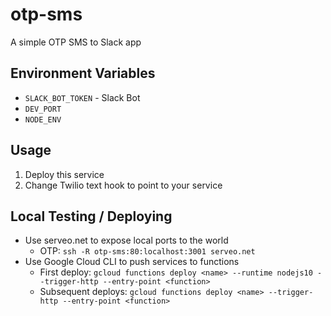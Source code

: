 # otp-sms

A simple OTP SMS to Slack app

## Environment Variables

- `SLACK_BOT_TOKEN` - Slack Bot
- `DEV_PORT`
- `NODE_ENV`

## Usage

1. Deploy this service
2. Change Twilio text hook to point to your service

## Local Testing / Deploying

- Use serveo.net to expose local ports to the world
  - OTP: `ssh -R otp-sms:80:localhost:3001 serveo.net`
- Use Google Cloud CLI to push services to functions
  - First deploy: `gcloud functions deploy <name> --runtime nodejs10 --trigger-http --entry-point <function>`
  - Subsequent deploys: `gcloud functions deploy <name> --trigger-http --entry-point <function>`
